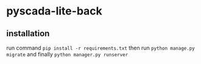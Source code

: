 # pyscada-lite-back
## installation

run command ```pip install -r requirements.txt```
then run ```python manage.py migrate```
and finally ```python manager.py runserver```